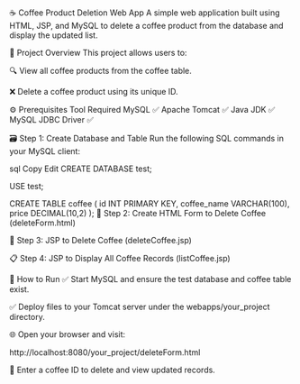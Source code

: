 ☕ Coffee Product Deletion Web App
A simple web application built using HTML, JSP, and MySQL to delete a coffee product from the database and display the updated list.

📂 Project Overview
This project allows users to:

🔍 View all coffee products from the coffee table.

❌ Delete a coffee product using its unique ID.

⚙️ Prerequisites
Tool	Required
MySQL	✅
Apache Tomcat	✅
Java JDK	✅
MySQL JDBC Driver	✅

🗃️ Step 1: Create Database and Table
Run the following SQL commands in your MySQL client:

sql
Copy
Edit
CREATE DATABASE test;

USE test;

CREATE TABLE coffee (
  id INT PRIMARY KEY,
  coffee_name VARCHAR(100),
  price DECIMAL(10,2)
);
📝 Step 2: Create HTML Form to Delete Coffee (deleteForm.html)

🔁 Step 3: JSP to Delete Coffee (deleteCoffee.jsp)

📋 Step 4: JSP to Display All Coffee Records (listCoffee.jsp)

🚀 How to Run
✅ Start MySQL and ensure the test database and coffee table exist.

✅ Deploy files to your Tomcat server under the webapps/your_project directory.

🌐 Open your browser and visit:

http://localhost:8080/your_project/deleteForm.html

🧪 Enter a coffee ID to delete and view updated records.
